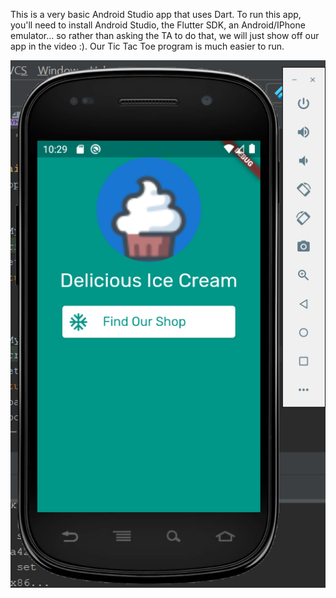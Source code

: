 This is a very basic Android Studio app that uses Dart. To run this app, you'll need to install Android Studio, the Flutter SDK,
an Android/IPhone emulator... so rather than asking the TA to do that, we will just show off our app in the video :). Our Tic Tac Toe program
is much easier to run. 

![Picture of App](flutter_2_picture.PNG)
